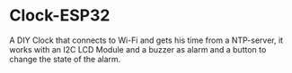 # Clock-ESP32
A DIY Clock that connects to Wi-Fi and gets his time from a NTP-server, it works with an I2C LCD Module and a buzzer as alarm and a button to change the state of the alarm.
